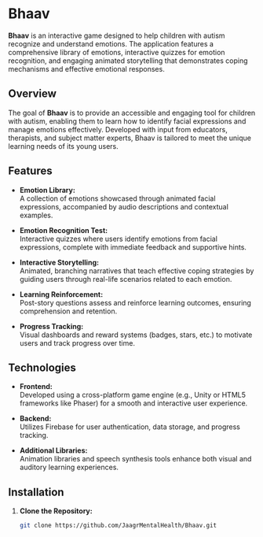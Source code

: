 # Bhaav

**Bhaav** is an interactive game designed to help children with autism recognize and understand emotions. The application features a comprehensive library of emotions, interactive quizzes for emotion recognition, and engaging animated storytelling that demonstrates coping mechanisms and effective emotional responses.

## Overview

The goal of **Bhaav** is to provide an accessible and engaging tool for children with autism, enabling them to learn how to identify facial expressions and manage emotions effectively. Developed with input from educators, therapists, and subject matter experts, Bhaav is tailored to meet the unique learning needs of its young users.

## Features

- **Emotion Library:**  
  A collection of emotions showcased through animated facial expressions, accompanied by audio descriptions and contextual examples.

- **Emotion Recognition Test:**  
  Interactive quizzes where users identify emotions from facial expressions, complete with immediate feedback and supportive hints.

- **Interactive Storytelling:**  
  Animated, branching narratives that teach effective coping strategies by guiding users through real-life scenarios related to each emotion.

- **Learning Reinforcement:**  
  Post-story questions assess and reinforce learning outcomes, ensuring comprehension and retention.

- **Progress Tracking:**  
  Visual dashboards and reward systems (badges, stars, etc.) to motivate users and track progress over time.

## Technologies

- **Frontend:**  
  Developed using a cross-platform game engine (e.g., Unity or HTML5 frameworks like Phaser) for a smooth and interactive user experience.

- **Backend:**  
  Utilizes Firebase for user authentication, data storage, and progress tracking.

- **Additional Libraries:**  
  Animation libraries and speech synthesis tools enhance both visual and auditory learning experiences.

## Installation

1. **Clone the Repository:**
   ```bash
   git clone https://github.com/JaagrMentalHealth/Bhaav.git
   ```
